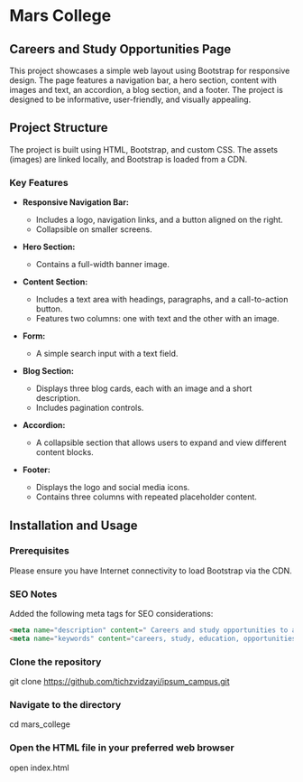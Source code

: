 # Mars College
## Careers and Study Opportunities Page

This project showcases a simple web layout using Bootstrap for responsive design. The page features a navigation bar, a hero section, content with images and text, an accordion, a blog section, and a footer. The project is designed to be informative, user-friendly, and visually appealing. 

## Project Structure
The project is built using HTML, Bootstrap, and custom CSS. The assets (images) are linked locally, and Bootstrap is loaded from a CDN.

### Key Features
- **Responsive Navigation Bar:**
  - Includes a logo, navigation links, and a button aligned on the right.
  - Collapsible on smaller screens.
  
- **Hero Section:**
  - Contains a full-width banner image.

- **Content Section:**
  - Includes a text area with headings, paragraphs, and a call-to-action button.
  - Features two columns: one with text and the other with an image.

- **Form:**
  - A simple search input with a text field.

- **Blog Section:**
  - Displays three blog cards, each with an image and a short description.
  - Includes pagination controls.

- **Accordion:**
  - A collapsible section that allows users to expand and view different content blocks.

- **Footer:**
  - Displays the logo and social media icons.
  - Contains three columns with repeated placeholder content.

## Installation and Usage

### Prerequisites
Please ensure you have Internet connectivity to load Bootstrap via the CDN.

### SEO Notes
Added the following meta tags for SEO considerations:

```html
<meta name="description" content=" Careers and study opportunities to advance your skills.">
<meta name="keywords" content="careers, study, education, opportunities">

```

### Clone the repository
git clone https://github.com/tichzvidzayi/ipsum_campus.git

### Navigate to the directory
cd mars_college

### Open the HTML file in your preferred web browser
open index.html
